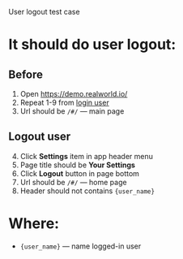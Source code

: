 User logout test case

# It should do user logout:

## Before
1. Open https://demo.realworld.io/
2. Repeat 1-9 from [login user](login_user.md)
3. Url should be `/#/` — main page

## Logout user
4. Click **Settings** item in app header menu
5. Page title should be **Your Settings**
6. Click **Logout** button in page bottom
7. Url should be `/#/` — home page
8. Header should not contains `{user_name}`

# Where:
* `{user_name}` — name logged-in user
